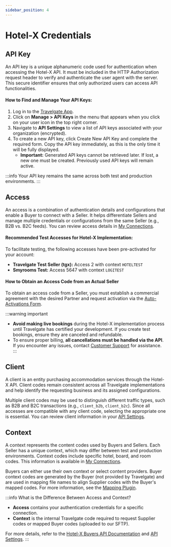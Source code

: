 ```yaml
---
sidebar_position: 4
---
```


# Hotel-X Credentials

## API Key

An API key is a unique alphanumeric code used for authentication when accessing the Hotel-X API. It must be included in the HTTP Authorization request header to verify and authenticate the user agent with the server. This secure identifier ensures that only authorized users can access API functionalities.

#### How to Find and Manage Your API Keys:
1. Log in to the [Travelgate App](https://www.travelgate.com/).
2. Click on **Manage > API Keys** in the menu that appears when you click on your user icon in the top right corner.
3. Navigate to **API Settings** to view a list of API keys associated with your organization (encrypted).
4. To create a new API key, click Create New API Key and complete the required form. Copy the API key immediately, as this is the only time it will be fully displayed.
   - **Important:** Generated API keys cannot be retrieved later. If lost, a new one must be created. Previously used API keys will remain active.

:::info
Your API key remains the same across both test and production environments.
:::

## Access

An access is a combination of authentication details and configurations that enable a Buyer to connect with a Seller. It helps differentiate Sellers and manage multiple credentials or configurations from the same Seller (e.g., B2B vs. B2C feeds). You can review access details in [My Connections](https://app.travelgate.com/connections/myconnections).

#### Recommended Test Accesses for Hotel-X Implementation:
To facilitate testing, the following accesses have been pre-activated for your account:
   - **Travelgate Test Seller (tgx):** Access 2 with context `HOTELTEST`
   - **Smyrooms Test:** Access 5647 with context `LOGITEST`

#### How to Obtain an Access Code from an Actual Seller
To obtain an access code from a Seller, you must establish a commercial agreement with the desired Partner and request activation via the [Auto-Activations Form](/kb/app-features/connections/my-connections/guick-guide-to-auto-activations).

:::warning important
- **Avoid making live bookings** during the Hotel-X implementation process until Travelgate has certified your development. If you create test bookings, ensure they are canceled and refundable.
- To ensure proper billing, **all cancellations must be handled via the API**. If you encounter any issues, contact [Customer Support](https://app.travelgate.com/support) for assistance.
:::

## Client

A client is an entity purchasing accommodation services through the Hotel-X API. Client codes remain consistent across all Travelgate implementations and help identify the requesting business and its assigned configurations.

Multiple client codes may be used to distinguish different traffic types, such as B2B and B2C transactions (e.g., `client_b2b`, `client_b2c`). Since all accesses are compatible with any client code, selecting the appropriate one is essential. You can review client information in your [API Settings](/kb/app-features/connections/api-settings/).

## Context

A context represents the content codes used by Buyers and Sellers. Each Seller has a unique context, which may differ between test and production environments. Context codes include specific hotel, board, and room codes. This information is available in [My Connections](https://app.travelgate.com/connections/myconnections).

Buyers can either use their own context or select content providers. Buyer context codes are generated by the Buyer (not provided by Travelgate) and are used in mapping file names to align Supplier codes with the Buyer's mapped codes. For more information, see the [Mapping Plugin](/docs/apis/for-buyers/hotel-x-pull-buyers-api/plugins/mapping).

:::info What is the Difference Between Access and Context?
- **Access** contains your authentication credentials for a specific connection.
- **Context** is the internal Travelgate code required to request Supplier codes or mapped Buyer codes (uploaded to our SFTP).

For more details, refer to the [Hotel-X Buyers API Documentation](/docs/get-started/key-concepts) and [API Settings](/kb/app-features/connections/api-settings/).
:::
